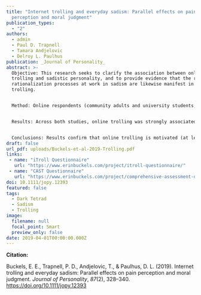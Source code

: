 ```yaml
---
title: "Internet trolling and everyday sadism: Parallel effects on pain
  perception and moral judgment"
publication_types:
  - "2"
authors:
  - admin
  - Paul D. Trapnell
  - Tamara Andjelovic
  - Delroy L. Paulhus
publication: _Journal of Personality_
abstract: >-
  Objective: This research seeks to clarify the association between online
  trolling and sadistic personality, and to provide evidence that the reward and
  rationalization processes at work in sadism are likewise manifest in online
  trolling.


  Method: Online respondents (community adults and university students; total N = 1,715) completed self‐report measures of personality and trolling behavior. They subsequently engaged in one of two judgment tasks. In Study 1, respondents viewed stimuli depicting scenes of emotional/physical suffering and provided ratings of (a) perceived pain intensity and (b) pleasure experienced while viewing the photos. In Study 2, the iTroll questionnaire was developed and validated. It was then administered alongside a moral judgment task.


  Results: Across both studies, online trolling was strongly associated with a sadistic personality profile. Moreover, sadism and trolling predicted identical patterns of pleasure and harm minimization. The incremental contribution of sadism was sustained even when controlling for broader antisocial tendencies (i.e., the Dark Triad, callous‐unemotionality, and trait aggression).


  Conclusions: Results confirm that online trolling is motivated (at least in part) by sadistic tendencies. Coupled with effective rationalization mechanisms, sadistic pleasure can be consummated in such everyday behaviors as online trolling.
draft: false
url_pdf: uploads/Buckels-et-al-2019-Trolling.pdf
links:
 - name: "iTroll Questionnaire"
   url: "https://www.erinbuckels.com/project/itroll-questionnaire/"
 - name: "CAST Questionnaire"
   url: "https://www.erinbuckels.com/project/comprehensive-assessment-of-sadistic-tendencies-cast-12/"
doi: 10.1111/jopy.12393
featured: false
tags:
  - Dark Tetrad
  - Sadism
  - Trolling
image:
  filename: null
  focal_point: Smart
  preview_only: false
date: 2019-04-01T00:00:00.000Z
---
```

**Citation:**

Buckels, E. E., Trapnell, P. D., Andjelovic, T., & Paulhus, D. L. (2019). Internet trolling and everyday sadism: Parallel effects on pain perception and moral judgment. _Journal of Personality_, _87_(2), 328–340. https://doi.org/10.1111/jopy.12393
